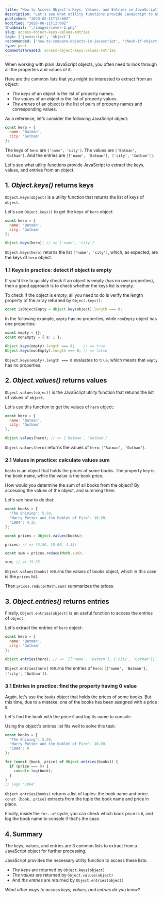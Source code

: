 ```yaml
---
title: "How to Access Object's Keys, Values, and Entries in JavaScript"
description: "Let's see what utility functions provide JavaScript to extract the keys, values and entries from an object."
published: "2020-08-11T12:00Z"
modified: "2020-08-11T12:00Z"
thumbnail: "./images/cover-2.png"
slug: access-object-keys-values-entries
tags: ['javascript', 'object']
recommended: ['how-to-compare-objects-in-javascript', 'check-if-object-has-property-javascript']
type: post
commentsThreadId: access-object-keys-values-entries
---
```


When working with plain JavaScript objects, you often need to look through all the properties and values of it.  

Here are the common lists that you might be interested to extract from an object:

* *The keys* of an object is the list of property names. 
* *The values* of an object is the list of property values. 
* *The entries* of an object is the list of pairs of property names and corresponding values.  

As a reference, let's consider the following JavaScript object:

```javascript
const hero = {
  name: 'Batman',
  city: 'Gotham'  
};
```

The keys of `hero` are `['name', 'city']`. The values are `['Batman', 'Gotham']`. And the entries are `[['name', 'Batman'], ['city', 'Gotham']]`.  

Let's see what utility functions provide JavaScript to extract the keys, values, and entries from an object.  

## 1. *Object.keys()* returns keys

`Object.keys(object)` is a utility function that returns the list of keys of `object`.  

Let's use `Object.keys()` to get the keys of `hero` object:

```javascript
const hero = {
  name: 'Batman',
  city: 'Gotham'  
};

Object.keys(hero); // => ['name', 'city']
```

`Object.keys(hero)` returns the list `['name', 'city']`, which, as expected, are the keys of `hero` object.  

### 1.1 Keys in practice: detect if object is empty

If you'd like to quickly check if an object is empty (has no own properties), then a good approach is to check whether the keys list is empty.  

To check if the object is empty, all you need to do is verify the length property of the array returned by `Object.keys()`:

```javascript
const isObjectEmpty = Object.key(object).length === 0;
```

In the following example, `empty` has no properties, while `nonEmpty` object has one properties:

```javascript
const empty = {};
const nonEmpty = { a: 1 };

Object.keys(empty).length === 0;    // => true
Object.keys(nonEmpty).length === 0; // => false
```

`Object.keys(empty).length === 0` evaluates to `true`, which means that `empty` has no properties.  

## 2. *Object.values()* returns values

`Object.values(object)` is the JavaScript utility function that returns the list of values of `object`.  

Let's use this function to get the values of `hero` object:

```javascript
const hero = {
  name: 'Batman',
  city: 'Gotham'  
};

Object.values(hero); // => ['Batman', 'Gotham']
```

`Object.values(hero)` returns the values of `hero`: `['Batman', 'Gotham']`.  

### 2.1 Values in practice: calculate values sum

`books` is an object that holds the prices of some books. The property key is the book name, while the value is the book price.  

How would you determine the sum of all books from the object? By accessing the values of the object, and summing them.  

Let's see how to do that:

```javascript
const books = {
  'The Shining': 5.50,
  'Harry Potter and the Goblet of Fire': 10.00,
  '1984': 4.35
};

const prices = Object.values(books);

prices; // => [5.50, 10.00, 4.35]

const sum = prices.reduce(Math.sum);

sum; // => 19.85
```

`Object.values(books)` returns the values of books object, which in this case is the `prices` list.  

Then `prices.reduce(Math.sum)` summarizes the prices.  

## 3. *Object.entries()* returns entries

Finally, `Object.entries(object)` is an useful function to access the entries of `object`.  

Let's extract the entries of `hero` object:

```javascript
const hero = {
  name: 'Batman',
  city: 'Gotham'  
};

Object.entries(hero); // => `[['name', 'Batman'], ['city', 'Gotham']]`
```

`Object.entries(hero)` returns the entries of `hero`: `[['name', 'Batman'], ['city', 'Gotham']]`.  

### 3.1 Entries in practice: find the property having 0 value

Again, let's use the `books` object that holds the prices of some books. But this time, due to a mistake, one of the books has been assigned with a price `0`.  

Let's find the book with the price `0` and log its name to console.  

Using the object's entries list fits well to solve this task:

```javascript
const books = {
  'The Shining': 5.50,
  'Harry Potter and the Goblet of Fire': 10.00,
  '1984': 0
};

for (const [book, price] of Object.entries(books)) {
  if (price === 0) {
    console.log(book);
  }
}
// logs '1984'
```

`Object.entries(books)` returns a list of tuples: the book name and price. `const [book, price]` extracts from the tuple the book name and price in place.  

Finally, inside the `for..of` cycle, you can check which book price is `0`, and log the book name to console if that's the case.  

## 4. Summary

The keys, values, and entries are 3 common lists to extract from a JavaScript object for further processing.  

JavaScript provides the necessary utility function to access these lists:

* *The keys* are returned by `Object.keys(object)`
* *The values* are returned by `Object.values(object)`
* And *the entries* are returned by `Object.entries(object)`

*What other ways to access keys, values, and entries do you know?*